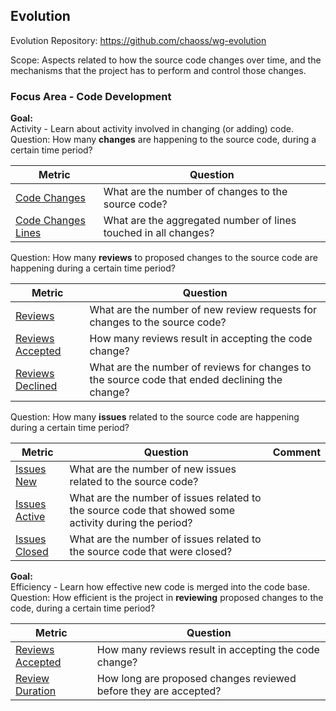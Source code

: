 ## Evolution
Evolution Repository: https://github.com/chaoss/wg-evolution

Scope: Aspects related to how the source code changes over time, and the mechanisms that the project has to perform and control those changes.

### Focus Area - Code Development

**Goal:**  
Activity - Learn about activity involved in changing (or adding) code.  
Question: How many **changes** are happening to the source code, during a certain time period?  

<div>
<table>
  <thead><tr><th>Metric</th><th>Question</th></tr></thead>
<tbody>
  <tr><td><a href="https://chaoss.community/metric-code-changes/">Code Changes</a></td><td>What are the number of changes to the source code?</td></tr>
  <tr><td><a href="https://chaoss.community/metric-code-changes-lines">Code Changes Lines</a></td><td>What are the aggregated number of lines touched in all changes?</td></tr>
</tbody>
</table>
</div>

Question: How many **reviews** to proposed changes to the source code are happening during a certain time period?  

<div>
<table>
  <thead><tr><th>Metric</th><th>Question</th></tr></thead>
<tbody>
  <tr><td><a href="https://chaoss.community/metric-reviews">Reviews</a></td><td>What are the number of new review requests for changes to the source code?</td></tr>
  <tr><td><a href="https://chaoss.community/metric-reviews-accepted">Reviews Accepted</a></td><td>How many reviews result in accepting the code change?</td></tr>
  <tr><td><a href="https://chaoss.community/metric-reviews-declined">Reviews Declined</a></td><td>What are the number of reviews for changes to the source code that ended declining the change?</td></tr>
</tbody>
</table>
</div>

Question: How many **issues** related to the source code are happening during a certain time period?  

<div>
<table>
  <thead><tr><th>Metric</th><th>Question</th><th>Comment</th></tr></thead>
<tbody>
  <tr><td><a href="https://chaoss.community/metric-issues">Issues New</a></td><td>What are the number of new issues related to the source code?</td></tr>
  <tr><td><a href="https://chaoss.community/metric-issues-active">Issues Active</a></td><td>What are the number of issues related to the source code that showed some activity during the period?</td></tr>
  <tr><td><a href="https://chaoss.community/metric-issues-closed">Issues Closed</a></td><td>What are the number of issues related to the source code that were closed?</td></tr>
</tbody>
</table>
</div>

**Goal:**  
Efficiency - Learn how effective new code is merged into the code base.  
Question: How efficient is the project in **reviewing** proposed changes to the code, during a certain time period?  

<div>
<table>
  <thead><tr><th>Metric</th><th>Question</th></tr></thead>
<tbody>
  <tr><td><a href="https://chaoss.community/metric-reviews-accepted">Reviews Accepted</a></td><td>How many reviews result in accepting the code change?</td></tr>
  <tr><td><a href="https://chaoss.community/metric-review-duration">Review Duration</a></td><td>How long are proposed changes reviewed before they are accepted?</td></tr>
</tbody>
</table>
</div>
